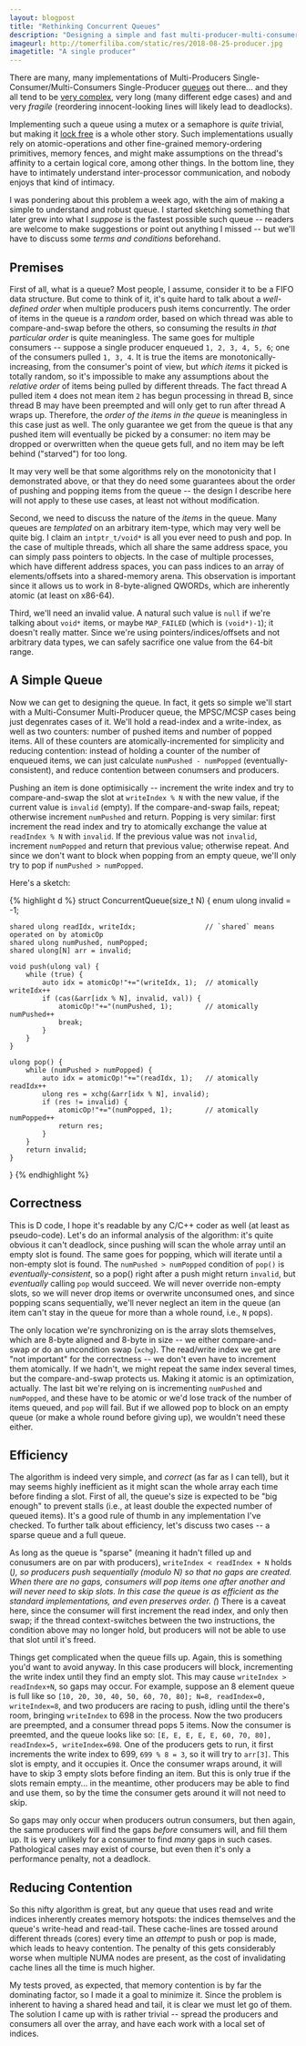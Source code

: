 ```yaml
---
layout: blogpost
title: "Rethinking Concurrent Queues"
description: "Designing a simple and fast multi-producer-multi-consumer queue"
imageurl: http://tomerfiliba.com/static/res/2018-08-25-producer.jpg
imagetitle: "A single producer"
---
```


There are many, many implementations of Multi-Producers Single-Consumer/Multi-Consumers Single-Producer [queues](https://en.wikipedia.org/wiki/Producer%E2%80%93consumer_problem) out there... and they all tend to be [very complex](https://github.com/facebook/folly/blob/master/folly/concurrency/UnboundedQueue.h), very long (many different edge cases) and and very *fragile* (reordering innocent-looking lines will likely lead to deadlocks).

Implementing such a queue using a mutex or a semaphore is *quite* trivial, but making it [lock free](https://en.wikipedia.org/wiki/Non-blocking_algorithm) is a whole other story. Such implementations usually rely on atomic-operations and other fine-grained memory-ordering primitives, memory fences, and might make assumptions on the thread's affinity to a certain logical core, among other things. In the bottom line, they have to intimately understand inter-processor communication, and nobody enjoys that kind of intimacy.

I was pondering about this problem a week ago, with the aim of making a simple to understand and robust queue. I started sketching something that later grew into what I *suppose* is the fastest possible such queue -- readers are welcome to make suggestions or point out anything I missed -- but we'll have to discuss some *terms and conditions* beforehand.

## Premises ##

First of all, what is a queue? Most people, I assume, consider it to be a FIFO data structure. But come to think of it, it's quite hard to talk about a *well-defined order* when multiple producers push items concurrently. The order of items in the queue is a *random* order, based on which thread was able to compare-and-swap before the others, so consuming the results *in that particular order* is quite meaningless. The same goes for multiple consumers -- suppose a single producer enqueued `1, 2, 3, 4, 5, 6`; one of the consumers pulled `1, 3, 4`. It is true the items are monotonically-increasing, from the consumer's point of view, but *which items* it picked is totally random, so it's impossible to make any assumptions about the *relative order* of items being pulled by different threads. The fact thread A pulled item `4` does not mean item `2` has begun processing in thread B, since thread B may have been preempted and will only get to run after thread A wraps up. Therefore, the *order of the items in the queue* is meaningless in this case just as well. The only guarantee we get from the queue is that any pushed item will eventually be picked by a consumer: no item may be dropped or overwritten when the queue gets full, and no item may be left behind ("starved") for too long.

It may very well be that some algorithms rely on the monotonicity that I demonstrated above, or that they do need some guarantees about the order of pushing and popping items from the queue -- the design I describe here will not apply to these use cases, at least not without modification.

Second, we need to discuss the nature of the *items* in the queue. Many queues are *templated* on an arbitrary item-type, which may very well be quite big. I claim an `intptr_t/void*` is all you ever need to push and pop. In the case of multiple threads, which all share the same address space, you can simply pass pointers to objects. In the case of multiple processes, which have different address spaces, you can pass indices to an array of elements/offsets into a shared-memory arena. This observation is important since it allows us to work in 8-byte-aligned QWORDs, which are inherently atomic (at least on x86-64).

Third, we'll need an invalid value. A natural such value is `null` if we're talking about `void*` items, or maybe `MAP_FAILED` (which is `(void*)-1`); it doesn't really matter. Since we're using pointers/indices/offsets and not arbitrary data types, we can safely sacrifice one value from the 64-bit range.

## A Simple Queue ##

Now we can get to designing the queue. In fact, it gets so simple we'll start with a Multi-Consumer Multi-Producer queue, the MPSC/MCSP cases being just degenrates cases of it. We'll hold a read-index and a write-index, as well as two counters: number of pushed items and number of popped items. All of these counters are atomically-incremented for simplicity and reducing contention: instead of holding a counter of the number of enqueued items, we can just calculate `numPushed - numPopped` (eventually-consistent), and reduce contention between conumsers and producers.

Pushing an item is done optimisically -- increment the write index and try to compare-and-swap the slot at `writeIndex % N` with the new value, if the current value is `invalid` (empty). If the compare-and-swap fails, repeat; otherwise increment `numPushed` and return. Popping is very similar: first increment the read index and try to atomically exchange the value at `readIndex % N` with `invalid`. If the previous value was not `invalid`, increment `numPopped` and return that previous value; otherwise repeat. And since we don't want to block when popping from an empty queue, we'll only try to pop if `numPushed > numPopped`.

Here's a sketch:

{% highlight d %}
struct ConcurrentQueue(size_t N) {
    enum ulong invalid = -1;

    shared ulong readIdx, writeIdx;                 // `shared` means operated on by atomicOp
    shared ulong numPushed, numPopped;
    shared ulong[N] arr = invalid;

    void push(ulong val) {
        while (true) {
            auto idx = atomicOp!"+="(writeIdx, 1);  // atomically writeIdx++
            if (cas(&arr[idx % N], invalid, val)) {
                atomicOp!"+="(numPushed, 1);        // atomically numPushed++
                break;
            }
        }
    }

    ulong pop() {
        while (numPushed > numPopped) {
            auto idx = atomicOp!"+="(readIdx, 1);   // atomically readIdx++
            ulong res = xchg(&arr[idx % N], invalid);
            if (res != invalid) {
                atomicOp!"+="(numPopped, 1);        // atomically numPopped++
                return res;
            }
        }
        return invalid;
    }
}
{% endhighlight %}

## Correctness ##

This is D code, I hope it's readable by any C/C++ coder as well (at least as pseudo-code). Let's do an informal analysis of the algorithm: it's quite obvious it can't deadlock, since pushing will scan the whole array until an empty slot is found. The same goes for popping, which will iterate until a non-empty slot is found. The `numPushed > numPopped` condition of `pop()` is *eventually-consistent*, so a pop() right after a push might return `invalid`, but *eventually* calling `pop` would succeed. We will never override non-empty slots, so we will never drop items or overwrite unconsumed ones, and since popping scans sequentially, we'll never neglect an item in the queue (an item can't stay in the queue for more than a whole round, i.e., `N` pops).

The only location we're synchronizing on is the array slots themselves, which are 8-byte aligned and 8-byte in size -- we either compare-and-swap or do an uncondition swap (`xchg`). The read/write index we get are "not important" for the correctness -- we don't even have to increment them atomically. If we hadn't, we might repeat the same index several times, but the compare-and-swap protects us. Making it atomic is an optimization, actually. The last bit we're relying on is incrementing `numPushed` and `numPopped`, and these have to be atomic or we'd lose track of the number of items queued, and `pop` will fail. But if we allowed pop to block on an empty queue (or make a whole round before giving up), we wouldn't need these either.

## Efficiency ##

The algorithm is indeed very simple, and *correct* (as far as I can tell), but it may seems highly inefficient as it might scan the whole array each time before finding a slot. First of all, the queue's size is expected to be "big enough" to prevent stalls (i.e., at least double the expected number of queued items). It's a good rule of thumb in any implementation I've checked. To further talk about efficiency, let's discuss two cases -- a sparse queue and a full queue.

As long as the queue is "sparse" (meaning it hadn't filled up and conusumers are on par with producers), `writeIndex < readIndex + N` holds (*), so producers push sequentially (modulo N) so that no gaps are created. When there are no gaps, consumers will pop items one after another and will never need to skip slots. In this case the queue is as efficient as the standard implementations, and even preserves order. (*) There is a caveat here, since the consumer will first increment the read index, and only then swap; if the thread context-switches between the two instructions, the condition above may no longer hold, but producers will not be able to use that slot until it's freed.

Things get complicated when the queue fills up. Again, this is something you'd want to avoid anyway. In this case producers will block, incrementing the write index until they find an empty slot. This may cause `writeIndex > readIndex+N`, so gaps may occur. For example, suppose an 8 element queue is full like so `[10, 20, 30, 40, 50, 60, 70, 80]; N=8, readIndex=0, writeIndex=8`, and two producers are racing to push, idling until the there's room, bringing `writeIndex` to 698 in the process. Now the two producers are preempted, and a consumer thread pops 5 items. Now the consumer is preemted, and the queue looks like so: `[E, E, E, E, E, 60, 70, 80], readIndex=5, writeIndex=698`. One of the producers gets to run, it first increments the write index to 699, `699 % 8 = 3`, so it will try to `arr[3]`. This slot is empty, and it occupies it. Once the consumer wraps around, it will have to skip 3 empty slots before finding an item. But this is only true if the slots remain empty... in the meantime, other producers may be able to find and use them, so by the time the consumer gets around it will not need to skip.

So gaps may only occur when producers outrun consumers, but then again, the same producers will find the gaps *before* consumers will, and fill them up. It is very unlikely for a consumer to find *many* gaps in such cases. Pathological cases may exist of course, but even then it's only a performance penalty, not a deadlock.

## Reducing Contention ##

So this nifty algorithm is great, but any queue that uses read and write indices inherently creates memory hotspots: the indices themselves and the queue's write-head and read-tail. These cache-lines are tossed around different threads (cores) every time an *attempt* to push or pop is made, which leads to heavy contention. The penalty of this gets considerably worse when multiple NUMA nodes are present, as the cost of invalidating cache lines all the time is much higher.

My tests proved, as expected, that memory contention is by far the dominating factor, so I made it a goal to minimize it. Since the problem is inherent to having a shared head and tail, it is clear we must let go of them. The solution I came up with is rather trivial -- spread the producers and consumers all over the array, and have each work with a local set of indices.

